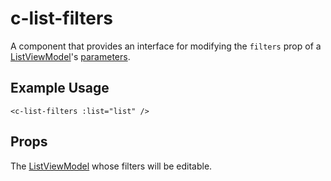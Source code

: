 # c-list-filters

<!-- MARKER:summary -->
    
A component that provides an interface for modifying the `filters` prop of a [ListViewModel](/stacks/vue/layers/viewmodels.md)'s [parameters](/modeling/model-components/data-sources.md).

<!-- MARKER:summary-end -->

## Example Usage

``` vue-html
<c-list-filters :list="list" />
```

## Props

<Prop def="list: ListViewModel" lang="ts" />

The [ListViewModel](/stacks/vue/layers/viewmodels.md) whose filters will be editable.



